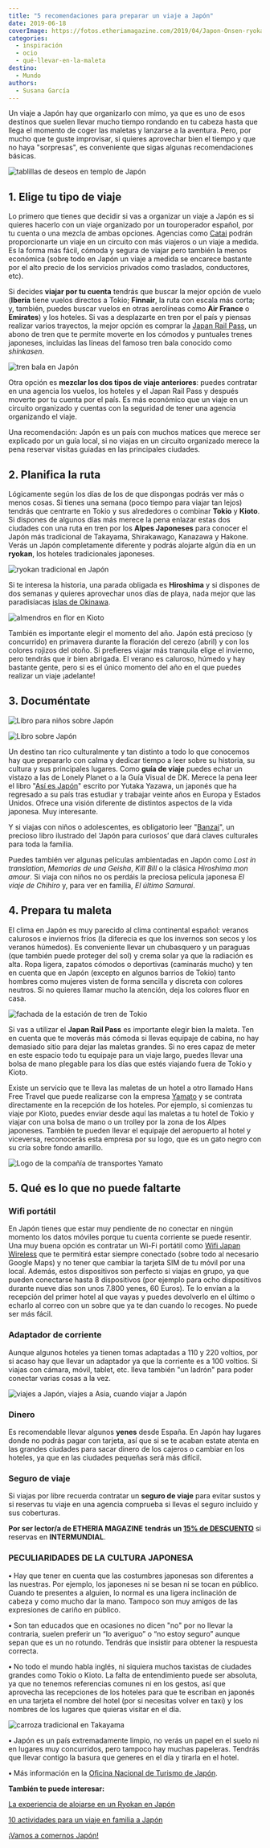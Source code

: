 ```yaml
---
title: "5 recomendaciones para preparar un viaje a Japón"
date: 2019-06-18
coverImage: https://fotos.etheriamagazine.com/2019/04/Japon-Onsen-ryokan-monte-Fuji.jpg
categories: 
  - inspiración
  - ocio
  - qué-llevar-en-la-maleta
destino: 
  - Mundo
authors: 
  - Susana García
---
```


Un viaje a Japón hay que organizarlo con mimo, ya que es uno de esos destinos que suelen 
llevar mucho tiempo rondando en tu cabeza hasta que llega el momento de coger las 
maletas y lanzarse a la aventura. Pero, por mucho que te guste improvisar, si quieres 
aprovechar bien el tiempo y que no haya "sorpresas", es conveniente que sigas algunas 
recomendaciones básicas. 

![tablillas de deseos en templo de Japón](https://fotos.etheriamagazine.com/2019/06/Preparar-viaje-japon-tablillas.jpg "En las tablillas de los deseos del templo Fushimi Inari siempre puedes escribir que quieres volver a Japón. © SG")

## 1\. Elige tu tipo de viaje

Lo primero que tienes que decidir si vas a organizar un viaje a Japón es si quieres 
hacerlo con un viaje organizado por un touroperador español, por tu cuenta o una mezcla 
de ambas opciones. Agencias como [Catai](https://www.catai.es/search?q=Japon) podrán 
proporcionarte un viaje en un circuito con más viajeros o un viaje a medida. Es la forma 
más fácil, cómoda y segura de viajar pero también la menos económica (sobre todo en 
Japón un viaje a medida se encarece bastante por el alto precio de los servicios 
privados como traslados, conductores, etc). 

Si decides **viajar por tu cuenta** tendrás que buscar la mejor opción de vuelo 
(**Iberia** tiene vuelos directos a Tokio; **Finnair**, la ruta con escala más corta; y, 
también, puedes buscar vuelos en otras aerolíneas como **Air France** o **Emirates**) y 
los hoteles. Si vas a desplazarte en tren por el país y piensas realizar varios 
trayectos, la mejor opción es comprar la [Japan Rail 
Pass](https://www.japan-rail-pass.es), un abono de tren que te permite moverte en los 
cómodos y puntuales trenes japoneses, incluidas las líneas del famoso tren bala conocido 
como _shinkasen_. 

![tren bala en Japón](https://fotos.etheriamagazine.com/2019/06/Preparar-viaje-japon-shinkasen.jpg "Tren shinkasen (tren bala).")

Otra opción es **mezclar los dos tipos de viaje anteriores**: puedes contratar en una 
agencia los vuelos, los hoteles y el Japan Rail Pass y después moverte por tu cuenta por 
el país. Es más económico que un viaje en un circuito organizado y cuentas con la 
seguridad de tener una agencia organizando el viaje. 

Una recomendación: Japón es un país con muchos matices que merece ser explicado por un 
guía local, si no viajas en un circuito organizado merece la pena reservar visitas 
guiadas en las principales ciudades. 

## 2\. Planifica la ruta

Lógicamente según los días de los de que dispongas podrás ver más o menos cosas. Si 
tienes una semana (poco tiempo para viajar tan lejos) tendrás que centrarte en Tokio y 
sus alrededores o combinar **Tokio** y **Kioto**. Si dispones de algunos días más merece 
la pena enlazar estas dos ciudades con una ruta en tren por los **Alpes Japoneses** para 
conocer el Japón más tradicional de Takayama, Shirakawago, Kanazawa y Hakone. Verás un 
Japón completamente diferente y podrás alojarte algún día en un **ryokan**, los hoteles 
tradicionales japoneses. 

![ryokan tradicional en Japón](https://fotos.etheriamagazine.com/2019/04/Japon-Ryokan.jpg "Onsen en un Ryokan. © Rockzheart/Adobe Stock")

Si te interesa la historia, una parada obligada es **Hiroshima** y si dispones de dos 
semanas y quieres aprovechar unos días de playa, nada mejor que las paradisíacas [islas 
de 
Okinawa](https://etheriamagazine.com/2019/04/05/viajar-sola-que-ver-hacer-dormir-okinawa-japon/). 

![almendros en flor en Kioto](https://fotos.etheriamagazine.com/2019/06/Preparar-viaje-Japon-primavera.jpg "Camino del Filósofo con los cerezos en flor en Kioto. © Susana García")

También es importante elegir el momento del año. Japón está precioso (y concurrido) en 
primavera durante la floración del cerezo (abril) y con los colores rojizos del otoño. 
Si prefieres viajar más tranquila elige el invierno, pero tendrás que ir bien abrigada. 
El verano es caluroso, húmedo y hay bastante gente, pero si es el único momento del año 
en el que puedes realizar un viaje ¡adelante! 

## 3\. Documéntate

![Libro para niños sobre Japón](https://fotos.etheriamagazine.com/2019/06/Japon-Banzai.jpg)

![Libro sobre Japón](https://fotos.etheriamagazine.com/2019/06/Asi-es-Japon.jpg "Así es Japón.")

Un destino tan rico culturalmente y tan distinto a todo lo que conocemos hay que 
prepararlo con calma y dedicar tiempo a leer sobre su historia, su cultura y sus 
principales lugares. Como **guía de viaje** puedes echar un vistazo a las de Lonely 
Planet o a la Guía Visual de DK. Merece la pena leer el libro "[Así es 
Japón](https://amzn.to/2XAl9mY)" escrito por Yutaka Yazawa, un japonés que ha regresado 
a su país tras estudiar y trabajar veinte años en Europa y Estados Unidos. Ofrece una 
visión diferente de distintos aspectos de la vida japonesa. Muy interesante. 

Y si viajas con niños o adolescentes, es obligatorio leer 
"[Banzai](https://amzn.to/2WvfJs0)", un precioso libro ilustrado del ‘Japón para 
curiosos’ que dará claves culturales para toda la familia. 

Puedes también ver algunas películas ambientadas en Japón como _Lost in translation_, 
_Memorias de una Geisha_, _Kill Bill_ o la clásica _Hiroshima mon amour_. Si viaja con 
niños no os perdáis la preciosa película japonesa _El viaje de Chihiro_ y, para ver en 
familia, _El último Samurai_. 

## 4\. Prepara tu maleta

El clima en Japón es muy parecido al clima continental español: veranos calurosos e 
inviernos fríos (la diferecia es que los invernos son secos y los veranos húmedos). Es 
conveniente llevar un chubasquero y un paraguas (que también puede proteger del sol) y 
crema solar ya que la radiación es alta. Ropa ligera, zapatos cómodos o deportivas 
(caminarás mucho) y ten en cuenta que en Japón (excepto en algunos barrios de Tokio) 
tanto hombres como mujeres visten de forma sencilla y discreta con colores neutros. Si 
no quieres llamar mucho la atención, deja los colores fluor en casa. 

![fachada de la estación de tren de Tokio](https://fotos.etheriamagazine.com/2019/06/Preparar-viaje-Japon-estacion-Tokio.jpg "Estación Central de tren de Tokio.")

Si vas a utilizar el **Japan Rail Pass** es importante elegir bien la maleta. Ten en 
cuenta que te moverás más cómoda si llevas equipaje de cabina, no hay demasiado sitio 
para dejar las maletas grandes. Si no eres capaz de meter en este espacio todo tu 
equipaje para un viaje largo, puedes llevar una bolsa de mano plegable para los días que 
estés viajando fuera de Tokio y Kioto. 

Existe un servicio que te lleva las maletas de un hotel a otro llamado Hans Free Travel 
que puede realizarse con la empresa [Yamato](http://www.global-yamato.com/en/hands-free-travel/scene02.html) 
y se contrata directamente en la recepción de los hoteles. Por ejemplo, si comienzas tu 
viaje por Kioto, puedes enviar desde aquí las maletas a tu hotel de Tokio y viajar con 
una bolsa de mano o un trolley por la zona de los Alpes japoneses. También te pueden 
llevar el equipaje del aeropuerto al hotel y viceversa, reconocerás esta empresa por su 
logo, que es un gato negro con su cría sobre fondo amarillo. 

![Logo de la compañía de transportes Yamato](https://fotos.etheriamagazine.com/2019/06/preparar-viaje-japon-yamato.jpg "Logo de la compañía de transportes Yamato, si necesitas sus servicios para enviar tu maleta búscala en el aeropuerto.")

## 5\. Qué es lo que no puede faltarte

### Wifi portátil

En Japón tienes que estar muy pendiente de no conectar en ningún momento los datos 
móviles porque tu cuenta corriente se puede resentir. Una muy buena opción es contratar 
un Wi-Fi portátil como [Wifi Japan Wireless](https://www.japan-wireless.com/es/lp) que 
te permitirá estar siempre conectado (sobre todo al necesario Google Maps) y no tener 
que cambiar la tarjeta SIM de tu móvil por una local. Además, estos dispositivos son 
perfecto si viajas en grupo, ya que pueden conectarse hasta 8 dispositivos (por ejemplo 
para ocho dispositivos durante nueve días son unos 7.800 yenes, 60 Euros). Te lo envían 
a la recepción del primer hotel al que vayas y puedes devolverlo en el último o echarlo 
al correo con un sobre que ya te dan cuando lo recoges. No puede ser más fácil. 

### Adaptador de corriente

Aunque algunos hoteles ya tienen tomas adaptadas a 110 y 220 voltios, por si acaso hay 
que llevar un adaptador ya que la corriente es a 100 voltios. Si viajas con cámara, 
móvil, tablet, etc. lleva también "un ladrón" para poder conectar varias cosas a la vez. 

![viajes a Japón, viajes a Asia, cuando viajar a Japón](https://fotos.etheriamagazine.com/2019/06/preparar-viaje-japon-yen.jpg "Yenes.")

### Dinero

Es recomendable llevar algunos **yenes** desde España. En Japón hay lugares donde no 
podrás pagar con tarjeta, así que si se te acaban estate atenta en las grandes ciudades 
para sacar dinero de los cajeros o cambiar en los hoteles, ya que en las ciudades 
pequeñas será más difícil. 

### Seguro de viaje

Si viajas por libre recuerda contratar un **seguro de viaje** para evitar sustos y si 
reservas tu viaje en una agencia comprueba si llevas el seguro incluido y sus 
coberturas. 

**Por ser lector/a de ETHERIA MAGAZINE** **tendrás un [15% de 
DESCUENTO](https://clk.tradedoubler.com/click?p=281568&a=3132464&url=https%3A%2F%2Fwww.intermundial.es%2Fafiliados%2Fseguros-de-viaje-recomendado%3Ftduid%3Da2505c6202eb9ec08ada064bcce8aa48%26utm_source%3DTradedoubler%26utm_medium%3D1%26utm_campaign%3DGeneral%26utm_content%3D3132464%26utm_term%3D3132464)** 
si reservas en **INTERMUNDIAL**. 

### PECULIARIDADES DE LA CULTURA JAPONESA

**•** Hay que tener en cuenta que las costumbres japonesas son diferentes a las 
nuestras. Por ejemplo, los japoneses ni se besan ni se tocan en público. Cuando te 
presentes a alguien, lo normal es una ligera inclinación de cabeza y como mucho dar la 
mano. Tampoco son muy amigos de las expresiones de cariño en público. 

**•** Son tan educados que en ocasiones no dicen "no" por no llevar la contraria, suelen 
preferir un “lo averiguo” o “no estoy seguro” aunque sepan que es un no rotundo. Tendrás 
que insistir para obtener la respuesta correcta. 

**•** No todo el mundo habla inglés, ni siquiera muchos taxistas de ciudades grandes 
como Tokio o Kioto. La falta de entendimiento puede ser absoluta, ya que no tenemos 
referencias comunes ni en los gestos, así que aprovecha las recepciones de los hoteles 
para que te escriban en japonés en una tarjeta el nombre del hotel (por si necesitas 
volver en taxi) y los nombres de los lugares que quieras visitar en el día. 

![carroza tradicional en Takayama](https://fotos.etheriamagazine.com/2019/06/Preparar-viaje-Japon-Festival-Takayama.jpg "Festival de la Primavera en Takayama. A pesar de la concentración de gente no verás un papel en el suelo. © Susana García.")

**•** Japón es un país extremadamente limpio, no verás un papel en el suelo ni en 
lugares muy concurridos, pero tampoco hay muchas papeleras. Tendrás que llevar contigo 
la basura que generes en el día y tirarla en el hotel. 

**•** Más información en la [Oficina Nacional de Turismo de 
Japón](https://www.japan.travel/es/es/). 

**También te puede interesar:** 

[La experiencia de alojarse en un Ryokan en 
Japón](https://etheriamagazine.com/2019/05/10/viajar-japon-que-es-ryokan-y-onsen/) 

[10 actividades para un viaje en familia a 
Japón](https://etheriamagazine.com/2019/11/21/10-actividades-para-un-viaje-en-familia-a-japon/) 

[¡Vamos a comernos Japón!](https://etheriamagazine.com/2018/10/09/que-comer-en-japon/)
